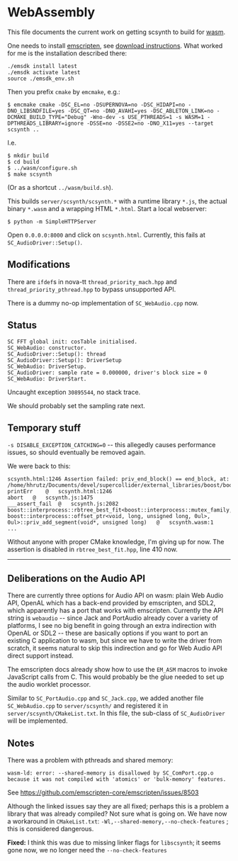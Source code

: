 # WebAssembly

This file documents the current work on getting scsynth to build for [wasm](https://webassembly.org/).

One needs to install [emscripten](https://emscripten.org), see [download instructions](https://emscripten.org/docs/getting_started/downloads.html).
What worked for me is the installation described there:

    ./emsdk install latest
    ./emsdk activate latest
    source ./emsdk_env.sh

Then you prefix `cmake` by `emcmake`, e.g.:

    $ emcmake cmake -DSC_EL=no -DSUPERNOVA=no -DSC_HIDAPI=no -DNO_LIBSNDFILE=yes -DSC_QT=no -DNO_AVAHI=yes -DSC_ABLETON_LINK=no -DCMAKE_BUILD_TYPE="Debug" -Wno-dev -s USE_PTHREADS=1 -s WASM=1 -DPTHREADS_LIBRARY=ignore -DSSE=no -DSSE2=no -DNO_X11=yes --target scsynth ..

I.e.

    $ mkdir build
    $ cd build
    $ ../wasm/configure.sh
    $ make scsynth

(Or as a shortcut `../wasm/build.sh`).

This builds `server/scsynth/scsynth.*` with a runtime library `*.js`, the actual binary `*.wasm` and a wrapping HTML `*.html`. Start a local webserver:

    $ python -m SimpleHTTPServer

Open `0.0.0.0:8000` and click on `scsynth.html`. Currently, this fails at `SC_AudioDriver::Setup()`.

## Modifications

There are `ifdef`s in nova-tt `thread_priority_mach.hpp` and `thread_priority_pthread.hpp` to bypass unsupported API.

There is a dummy no-op implementation of `SC_WebAudio.cpp` now.

## Status

```
SC FFT global init: cosTable initialised.
SC_WebAudio: constructor.
SC_AudioDriver::Setup(): thread
SC_AudioDriver::Setup(): DriverSetup
SC_WebAudio: DriverSetup.
SC_AudioDriver: sample rate = 0.000000, driver's block size = 0
SC_WebAudio: DriverStart.
```

Uncaught exception `30895544`, no stack trace.

We should probably set the sampling rate next.

## Temporary stuff

`-s DISABLE_EXCEPTION_CATCHING=0` -- this allegedly causes performance issues, so should eventually be removed again.

We were back to this:

```
scsynth.html:1246 Assertion failed: priv_end_block() == end_block, at: /home/hhrutz/Documents/devel/supercollider/external_libraries/boost/boost/interprocess/mem_algo/rbtree_best_fit.hpp,410,priv_add_segment
printErr	@	scsynth.html:1246
abort	@	scsynth.js:1475
___assert_fail	@	scsynth.js:2082
boost::interprocess::rbtree_best_fit<boost::interprocess::mutex_family, boost::interprocess::offset_ptr<void, long, unsigned long, 0ul>, 0ul>::priv_add_segment(void*, unsigned long)	@	scsynth.wasm:1
...
```

Without anyone with proper CMake knowledge, I'm giving up for now. The assertion is disabled in `rbtree_best_fit.hpp`, line 410 now.

-----

## Deliberations on the Audio API

There are currently three options for Audio API on wasm: plain Web Audio API, OpenAL which has a back-end provided by emscripten, and SDL2, which apparently has a port that works with emscripten.
Currently the API string is `webaudio` -- since Jack and PortAudio already cover a variety of platforms, I see
no big benefit in going through an extra indirection with OpenAL or SDL2 -- these are basically options if you want to port an existing C application to wasm, but since we have to write the
driver from scratch, it seems natural to skip this indirection and go for Web Audio API direct support instead.

The emscripten docs already show how to use the `EM_ASM` macros to invoke JavaScript calls from C. This would probably be the glue needed to set up the audio worklet processor.

Similar to `SC_PortAudio.cpp` and `SC_Jack.cpp`, we added another file `SC_WebAudio.cpp` to `server/scsynth/` and registered it in `server/scsynth/CMakeList.txt`.
In this file, the sub-class of `SC_AudioDriver` will be implemented.

## Notes

There was a problem with pthreads and shared memory:

```
wasm-ld: error: --shared-memory is disallowed by SC_ComPort.cpp.o because it was not compiled with 'atomics' or 'bulk-memory' features.
```

See https://github.com/emscripten-core/emscripten/issues/8503

Although the linked issues say they are all fixed; perhaps this is a problem a library that was already compiled? Not sure what is going on.
We have now a workaround in `CMakeList.txt`: `-Wl,--shared-memory,--no-check-features` ; this is considered dangerous.

__Fixed:__ I think this was due to missing linker flags for `libscsynth`; it seems gone now, we no longer need the `--no-check-features`
